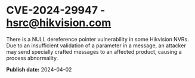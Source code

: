 # CVE-2024-29947 - hsrc@hikvision.com

There is a NULL dereference pointer vulnerability in some Hikvision NVRs. Due to an insufficient validation of a parameter in a message, an attacker may send specially crafted messages to an affected product, causing a process abnormality. 

**Publish date:** 2024-04-02
